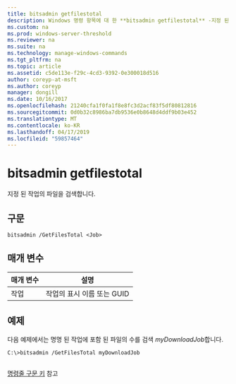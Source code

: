 ```yaml
---
title: bitsadmin getfilestotal
description: Windows 명령 항목에 대 한 **bitsadmin getfilestotal** -지정 된 작업의 파일 수를 검색 합니다.
ms.custom: na
ms.prod: windows-server-threshold
ms.reviewer: na
ms.suite: na
ms.technology: manage-windows-commands
ms.tgt_pltfrm: na
ms.topic: article
ms.assetid: c5de113e-f29c-4cd3-9392-0e300018d516
author: coreyp-at-msft
ms.author: coreyp
manager: dongill
ms.date: 10/16/2017
ms.openlocfilehash: 21240cfa1f0fa1f8e8fc3d2acf83f5df80812816
ms.sourcegitcommit: 0d0b32c8986ba7db9536e0b8648d4ddf9b03e452
ms.translationtype: MT
ms.contentlocale: ko-KR
ms.lasthandoff: 04/17/2019
ms.locfileid: "59857464"
---
```

# <a name="bitsadmin-getfilestotal"></a>bitsadmin getfilestotal



지정 된 작업의 파일을 검색합니다.

## <a name="syntax"></a>구문

```
bitsadmin /GetFilesTotal <Job>
```

## <a name="parameters"></a>매개 변수

|매개 변수|설명|
|---------|-----------|
|작업|작업의 표시 이름 또는 GUID|

## <a name="BKMK_examples"></a>예제

다음 예제에서는 명명 된 작업에 포함 된 파일의 수를 검색 *myDownloadJob*합니다.
```
C:\>bitsadmin /GetFilesTotal myDownloadJob
```

##

[명령줄 구문 키](command-line-syntax-key.md) 참고